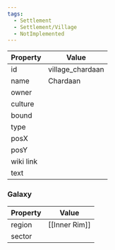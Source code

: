 ```yaml
---
tags:
  - Settlement
  - Settlement/Village
  - NotImplemented
---
```


| Property  | Value            |
| --------- | ---------------- |
| id        | village_chardaan |
| name      | Chardaan         |
| owner     |                  |
| culture   |                  |
| bound     |                  |
| type      |                  |
| posX      |                  |
| posY      |                  |
| wiki link |                  |
| text      |                  |

### Galaxy
| Property | Value         |
| -------- | ------------- |
| region   | [[Inner Rim]] |
| sector   |               |
